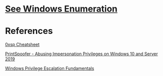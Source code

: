 # [See Windows Enumeration](../../Enumeration/Windows/README.md#System-Information)

# References
[0xsp Cheatsheet](https://0xsp.com/offensive/privilege-escalation-cheatsheet/)

[PrintSpoofer - Abusing Impersonation Privileges on Windows 10 and Server 2019](https://itm4n.github.io/printspoofer-abusing-impersonate-privileges/)

[Windows Privilege Escalation Fundamentals](https://fuzzysecurity.com/tutorials/16.html)